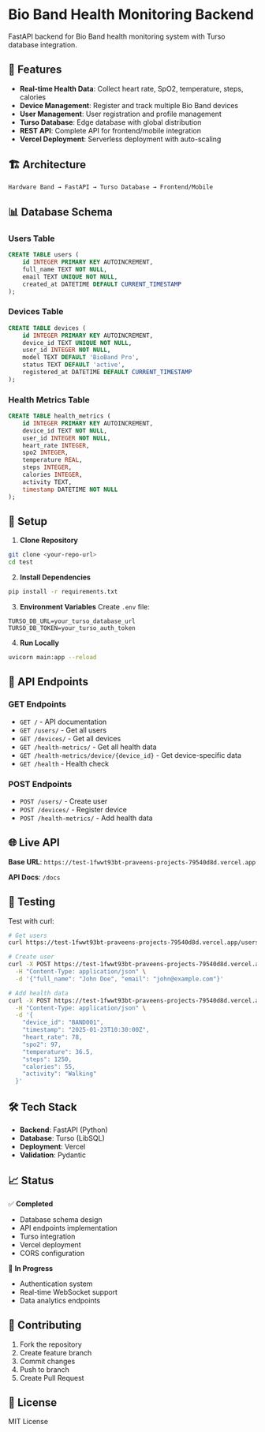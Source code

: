 # Bio Band Health Monitoring Backend

FastAPI backend for Bio Band health monitoring system with Turso database integration.

## 🚀 Features

- **Real-time Health Data**: Collect heart rate, SpO2, temperature, steps, calories
- **Device Management**: Register and track multiple Bio Band devices
- **User Management**: User registration and profile management
- **Turso Database**: Edge database with global distribution
- **REST API**: Complete API for frontend/mobile integration
- **Vercel Deployment**: Serverless deployment with auto-scaling

## 🏗️ Architecture

```
Hardware Band → FastAPI → Turso Database → Frontend/Mobile
```

## 📊 Database Schema

### Users Table
```sql
CREATE TABLE users (
    id INTEGER PRIMARY KEY AUTOINCREMENT,
    full_name TEXT NOT NULL,
    email TEXT UNIQUE NOT NULL,
    created_at DATETIME DEFAULT CURRENT_TIMESTAMP
);
```

### Devices Table
```sql
CREATE TABLE devices (
    id INTEGER PRIMARY KEY AUTOINCREMENT,
    device_id TEXT UNIQUE NOT NULL,
    user_id INTEGER NOT NULL,
    model TEXT DEFAULT 'BioBand Pro',
    status TEXT DEFAULT 'active',
    registered_at DATETIME DEFAULT CURRENT_TIMESTAMP
);
```

### Health Metrics Table
```sql
CREATE TABLE health_metrics (
    id INTEGER PRIMARY KEY AUTOINCREMENT,
    device_id TEXT NOT NULL,
    user_id INTEGER NOT NULL,
    heart_rate INTEGER,
    spo2 INTEGER,
    temperature REAL,
    steps INTEGER,
    calories INTEGER,
    activity TEXT,
    timestamp DATETIME NOT NULL
);
```

## 🔧 Setup

1. **Clone Repository**
```bash
git clone <your-repo-url>
cd test
```

2. **Install Dependencies**
```bash
pip install -r requirements.txt
```

3. **Environment Variables**
Create `.env` file:
```
TURSO_DB_URL=your_turso_database_url
TURSO_DB_TOKEN=your_turso_auth_token
```

4. **Run Locally**
```bash
uvicorn main:app --reload
```

## 📡 API Endpoints

### GET Endpoints
- `GET /` - API documentation
- `GET /users/` - Get all users
- `GET /devices/` - Get all devices
- `GET /health-metrics/` - Get all health data
- `GET /health-metrics/device/{device_id}` - Get device-specific data
- `GET /health` - Health check

### POST Endpoints
- `POST /users/` - Create user
- `POST /devices/` - Register device
- `POST /health-metrics/` - Add health data

## 🌐 Live API

**Base URL**: `https://test-1fwwt93bt-praveens-projects-79540d8d.vercel.app`

**API Docs**: `/docs`

## 🧪 Testing

Test with curl:
```bash
# Get users
curl https://test-1fwwt93bt-praveens-projects-79540d8d.vercel.app/users/

# Create user
curl -X POST https://test-1fwwt93bt-praveens-projects-79540d8d.vercel.app/users/ \
  -H "Content-Type: application/json" \
  -d '{"full_name": "John Doe", "email": "john@example.com"}'

# Add health data
curl -X POST https://test-1fwwt93bt-praveens-projects-79540d8d.vercel.app/health-metrics/ \
  -H "Content-Type: application/json" \
  -d '{
    "device_id": "BAND001",
    "timestamp": "2025-01-23T10:30:00Z",
    "heart_rate": 78,
    "spo2": 97,
    "temperature": 36.5,
    "steps": 1250,
    "calories": 55,
    "activity": "Walking"
  }'
```

## 🛠️ Tech Stack

- **Backend**: FastAPI (Python)
- **Database**: Turso (LibSQL)
- **Deployment**: Vercel
- **Validation**: Pydantic

## 📈 Status

✅ **Completed**
- Database schema design
- API endpoints implementation
- Turso integration
- Vercel deployment
- CORS configuration

🔄 **In Progress**
- Authentication system
- Real-time WebSocket support
- Data analytics endpoints

## 🤝 Contributing

1. Fork the repository
2. Create feature branch
3. Commit changes
4. Push to branch
5. Create Pull Request

## 📄 License

MIT License